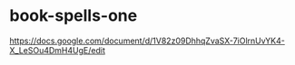 # book-spells-one

https://docs.google.com/document/d/1V82z09DhhqZvaSX-7iOlrnUvYK4-X_LeSOu4DmH4UgE/edit
